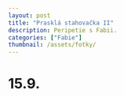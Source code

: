 ```yaml
---
layout: post
title: "Prasklá stahovačka II"
description: Peripetie s Fabii.
categories: ["Fabie"]
thumbnail: /assets/fotky/
---
```


# 15.9.